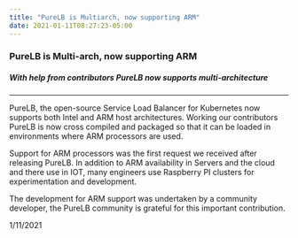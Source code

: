 ```yaml
---
title: "PureLB is Multiarch, now supporting ARM"
date: 2021-01-11T08:27:23-05:00
---
```


### PureLB is Multi-arch, now supporting ARM

##### _With help from contributors PureLB now supports multi-architecture_

---
PureLB, the open-source Service Load Balancer for Kubernetes now supports both Intel and ARM
host architectures.  Working our contributors PureLB is now cross compiled and packaged so that 
it can be loaded in environments where ARM processors are used.

Support for ARM processors was the first request we received after releasing PureLB.  In addition to ARM availability in Servers and the cloud and there use in IOT, many engineers use Raspberry PI clusters for experimentation and development.

The development for ARM support was undertaken by a community developer, the PureLB community is grateful for this important contribution.

1/11/2021
